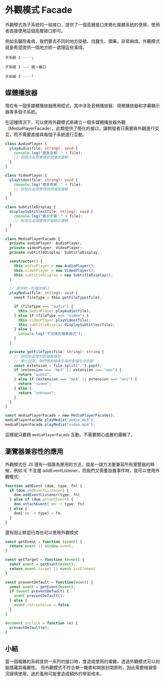 # 外觀模式 Facade
外觀模式為子系統的一組接口，提供了一個高層接口來簡化複雜系統的使用，使用者直接使用這個高層接口即可。

例如去醫院看病，我們要去不同的地方掛號、找醫生、領藥，非常麻煩，外觀模式就是希望提供一個地方統一處理這些事情。

```
子系統 1 --- ╮
        
子系統 2 --- 統一接口

子系統 3 --- ╯
```

## 媒體播放器
現在有一個多媒體播放器應用程式，其中涉及音頻播放器、視頻播放器和字幕顯示器等多個子系統。

在這種情況下，可以使用外觀模式來建立一個多媒體播放器外觀（MediaPlayerFacade），此類提供了簡化的接口，讓開發者只需要與外觀進行交互，而不需要直接與每個子系統進行互動。

```ts
class AudioPlayer {
  playAudio(file: string): void {
    console.log("播放音頻：" + file);
    // 假設在這裡實現音頻播放邏輯
  }
}

class VideoPlayer {
  playVideo(file: string): void {
    console.log("播放視頻：" + file);
    // 假設在這裡實現視頻播放邏輯
  }
}

class SubtitleDisplay {
  displaySubtitles(file: string): void {
    console.log("顯示字幕：" + file);
    // 假設在這裡實現字幕顯示邏輯
  }
}

class MediaPlayerFacade {
  private audioPlayer: AudioPlayer;
  private videoPlayer: VideoPlayer;
  private subtitleDisplay: SubtitleDisplay;

  constructor() {
    this.audioPlayer = new AudioPlayer();
    this.videoPlayer = new VideoPlayer();
    this.subtitleDisplay = new SubtitleDisplay();
  }

  // 提供統一的播放接口
  playMedia(file: string): void {
    const fileType = this.getFileType(file);

    if (fileType === "audio") {
      this.audioPlayer.playAudio(file);
    } else if (fileType === "video") {
      this.videoPlayer.playVideo(file);
      this.subtitleDisplay.displaySubtitles(file);
    } else {
      console.log("不支援的檔案格式");
    }
  }

  private getFileType(file: string): string {
    // 假設在這裡判斷檔案類型
    // 簡化起見，我們使用檔案名稱的副檔名來判斷
    const extension = file.split(".").pop();
    if (extension === "mp3" || extension === "wav") {
      return "audio";
    } else if (extension === "mp4" || extension === "avi") {
      return "video";
    } else {
      return "unknown";
    }
  }
}

const mediaPlayerFacade = new MediaPlayerFacade();
mediaPlayerFacade.playMedia("audio.mp3");
mediaPlayerFacade.playMedia("video.mp4");
```

這樣就只要跟 `mediaPlayerFacade` 互動，不需要關心底層的邏輯了。

## 瀏覽器兼容性的應用
外觀模式在 JS 還有一個廣為應用的方法，就是一個方法要兼容所有瀏覽器的時候，例如 IE 不支援 addEventListener，而我們又需要設置事件時，就可以使用外觀模式:
```js
function addEvent (dom, type, fn) {
  if (dom.addEventListener) {
    dom.addEventListener(type, fn)
  } else if (dom.attachEvent) {
    dom.attachEvent('on' + type, fn)
  } else {
    dom['on' + type] = fn;
  }
}
```
還有阻止默認行為也可以使用外觀模式

```js
const getEvent = function (event) {
  return event || window.event;
}

const getTarget = function (event) {
  const event = getEvent(event);
  return event.target || event.srcElement
}

const preventDefault = function(event) {
  const event = getEvent(event);
  if (event.preventDefault) {
    event.preventDefault();
  } else {
    event.retrunValue = false
  }
}

document.onclick = function (e) {
  preventDefault(e);
}
```

## 小結
當一個複雜的系統提供一系列的接口時，會造成使用的複雜，透過外觀模式可以封裝隱藏其複雜性。
但外觀模式不符合單一職責和開放封閉原則，因此需要根據情況謹慎使用，過於濫用可能會造成額外的學習成本。